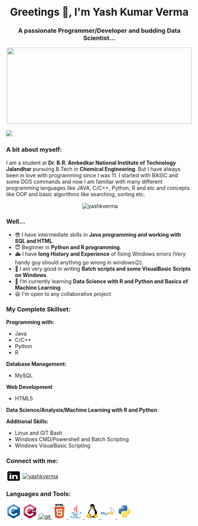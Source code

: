 <h1 align="center">Greetings 👋, I'm Yash Kumar Verma</h1>
<h3 align="center">A passionate Programmer/Developer and budding Data Scientist...</h3>

<p align="center"><img src="https://media0.giphy.com/media/AbYxDs20DECQw/giphy.gif" width="500" height="206" /></p>

![](https://komarev.com/ghpvc/?username=yashkverma&style=plastic&color=blueviolet)

<h3>A bit about myself:</h3>

I am a student at **Dr. B.R. Ambedkar National Institute of Technology Jalandhar** pursuing B.Tech in **Chemical Engineering**. But I have always been in love with programming since I was 11.
I started with BASIC and some DOS commands and now I am familiar with many different programming languages like JAVA, C/C++, Python, R and etc and concepts like OOP and basic algorithms like searching, sorting etc.

<p align="center">&nbsp;<img align="center" src="https://github-readme-stats.vercel.app/api?username=yashkverma&show_icons=true&locale=en" alt="yashkverma" /></p>

<h3>Well...</h3>

- 😎 I have intermediate skills in **Java programming and working with SQL and HTML**.
- 😇 Beginner in **Python and R programming**.
- 🚑 I have **long History and Experience** of fixing Windows errors (Very handy guy should anything go wrong in windows😉).
- 🔧 I am very good in writing **Batch scripts and some VisualBasic Scripts on Windows**.
- 🌱 I’m currently learning **Data Science with R and Python and Basics of Machine Learning**
- 😃 I'm open to any collaborative project

<h3>My Complete Skillset:</h3>

**Programming with:**
- Java
- C/C++
- Python
- R

**Database Management:**
- MySQL

**Web Development**
- HTML5

**Data Science/Analysis/Machine Learning with R and Python**

**Additional Skills:**
- Linux and GIT Bash
- Windows CMD/Powershell and Batch Scripting
- Windows VisualBasic Scripting

<h3 align="left">Connect with me:</h3>
<p align="left">
<a href="https://linkedin.com/in/yashkverma" target="blank"><img align="center" src="https://raw.githubusercontent.com/simple-icons/simple-icons/790bac1d203670b9a34f58f8f400dc8943b82a4e/icons/linkedin.svg" alt="yashkverma" height="30" width="40" /></a>
<a href="https://www.hackerrank.com/yashkverma" target="blank"><img align="center" src="https://raw.githubusercontent.com/simple-icons/simple-icons/790bac1d203670b9a34f58f8f400dc8943b82a4e/icons/hackerrank.svg" alt="yashkverma" height="30" width="40" /></a>
</p>

<h3 align="left">Languages and Tools:</h3>
<p align="left"> <a href="https://www.cprogramming.com/" target="_blank"> <img src="https://raw.githubusercontent.com/devicons/devicon/master/icons/c/c-original.svg" alt="c" width="40" height="40"/> </a> <a href="https://www.w3schools.com/cpp/" target="_blank"> <img src="https://raw.githubusercontent.com/devicons/devicon/master/icons/cplusplus/cplusplus-original.svg" alt="cplusplus" width="40" height="40"/> </a> <a href="https://git-scm.com/" target="_blank"> <img src="https://www.vectorlogo.zone/logos/git-scm/git-scm-icon.svg" alt="git" width="40" height="40"/> </a> <a href="https://www.w3.org/html/" target="_blank"> <img src="https://raw.githubusercontent.com/devicons/devicon/master/icons/html5/html5-original-wordmark.svg" alt="html5" width="40" height="40"/> </a> <a href="https://www.java.com" target="_blank"> <img src="https://raw.githubusercontent.com/devicons/devicon/master/icons/java/java-original.svg" alt="java" width="40" height="40"/> </a> <a href="https://www.linux.org/" target="_blank"> <img src="https://raw.githubusercontent.com/devicons/devicon/master/icons/linux/linux-original.svg" alt="linux" width="40" height="40"/> </a> <a href="https://www.mysql.com/" target="_blank"> <img src="https://raw.githubusercontent.com/devicons/devicon/master/icons/mysql/mysql-original-wordmark.svg" alt="mysql" width="40" height="40"/> </a> <a href="https://www.python.org" target="_blank"> <img src="https://raw.githubusercontent.com/devicons/devicon/master/icons/python/python-original.svg" alt="python" width="40" height="40"/> </a> </p>
